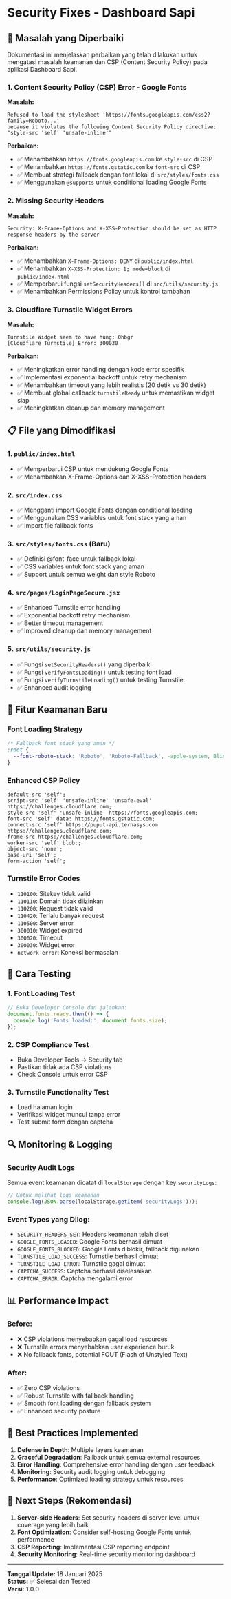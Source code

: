 # Security Fixes - Dashboard Sapi

## 🚨 Masalah yang Diperbaiki

Dokumentasi ini menjelaskan perbaikan yang telah dilakukan untuk mengatasi masalah keamanan dan CSP (Content Security Policy) pada aplikasi Dashboard Sapi.

### 1. Content Security Policy (CSP) Error - Google Fonts

**Masalah:**
```
Refused to load the stylesheet 'https://fonts.googleapis.com/css2?family=Roboto...' 
because it violates the following Content Security Policy directive: "style-src 'self' 'unsafe-inline'"
```

**Perbaikan:**
- ✅ Menambahkan `https://fonts.googleapis.com` ke `style-src` di CSP
- ✅ Menambahkan `https://fonts.gstatic.com` ke `font-src` di CSP
- ✅ Membuat strategi fallback dengan font lokal di `src/styles/fonts.css`
- ✅ Menggunakan `@supports` untuk conditional loading Google Fonts

### 2. Missing Security Headers

**Masalah:**
```
Security: X-Frame-Options and X-XSS-Protection should be set as HTTP response headers by the server
```

**Perbaikan:**
- ✅ Menambahkan `X-Frame-Options: DENY` di `public/index.html`
- ✅ Menambahkan `X-XSS-Protection: 1; mode=block` di `public/index.html`
- ✅ Memperbarui fungsi `setSecurityHeaders()` di `src/utils/security.js`
- ✅ Menambahkan Permissions Policy untuk kontrol tambahan

### 3. Cloudflare Turnstile Widget Errors

**Masalah:**
```
Turnstile Widget seem to have hung: 0hbgr
[Cloudflare Turnstile] Error: 300030
```

**Perbaikan:**
- ✅ Meningkatkan error handling dengan kode error spesifik
- ✅ Implementasi exponential backoff untuk retry mechanism
- ✅ Menambahkan timeout yang lebih realistis (20 detik vs 30 detik)
- ✅ Membuat global callback `turnstileReady` untuk memastikan widget siap
- ✅ Meningkatkan cleanup dan memory management

## 📋 File yang Dimodifikasi

### 1. `public/index.html`
- ✅ Memperbarui CSP untuk mendukung Google Fonts
- ✅ Menambahkan X-Frame-Options dan X-XSS-Protection headers

### 2. `src/index.css`
- ✅ Mengganti import Google Fonts dengan conditional loading
- ✅ Menggunakan CSS variables untuk font stack yang aman
- ✅ Import file fallback fonts

### 3. `src/styles/fonts.css` (Baru)
- ✅ Definisi @font-face untuk fallback lokal
- ✅ CSS variables untuk font stack yang aman
- ✅ Support untuk semua weight dan style Roboto

### 4. `src/pages/LoginPageSecure.jsx`
- ✅ Enhanced Turnstile error handling
- ✅ Exponential backoff retry mechanism
- ✅ Better timeout management
- ✅ Improved cleanup dan memory management

### 5. `src/utils/security.js`
- ✅ Fungsi `setSecurityHeaders()` yang diperbaiki
- ✅ Fungsi `verifyFontsLoading()` untuk testing font load
- ✅ Fungsi `verifyTurnstileLoading()` untuk testing Turnstile
- ✅ Enhanced audit logging

## 🔧 Fitur Keamanan Baru

### Font Loading Strategy
```css
/* Fallback font stack yang aman */
:root {
  --font-roboto-stack: 'Roboto', 'Roboto-Fallback', -apple-system, BlinkMacSystemFont, 'Segoe UI', system-ui, sans-serif;
}
```

### Enhanced CSP Policy
```
default-src 'self';
script-src 'self' 'unsafe-inline' 'unsafe-eval' https://challenges.cloudflare.com;
style-src 'self' 'unsafe-inline' https://fonts.googleapis.com;
font-src 'self' data: https://fonts.gstatic.com;
connect-src 'self' https://puput-api.ternasys.com https://challenges.cloudflare.com;
frame-src https://challenges.cloudflare.com;
worker-src 'self' blob:;
object-src 'none';
base-uri 'self';
form-action 'self';
```

### Turnstile Error Codes
- `110100`: Sitekey tidak valid
- `110110`: Domain tidak diizinkan  
- `110200`: Request tidak valid
- `110420`: Terlalu banyak request
- `110500`: Server error
- `300010`: Widget expired
- `300020`: Timeout
- `300030`: Widget error
- `network-error`: Koneksi bermasalah

## 🚀 Cara Testing

### 1. Font Loading Test
```javascript
// Buka Developer Console dan jalankan:
document.fonts.ready.then(() => {
  console.log('Fonts loaded:', document.fonts.size);
});
```

### 2. CSP Compliance Test
- Buka Developer Tools → Security tab
- Pastikan tidak ada CSP violations
- Check Console untuk error CSP

### 3. Turnstile Functionality Test
- Load halaman login
- Verifikasi widget muncul tanpa error
- Test submit form dengan captcha

## 🔍 Monitoring & Logging

### Security Audit Logs
Semua event keamanan dicatat di `localStorage` dengan key `securityLogs`:

```javascript
// Untuk melihat logs keamanan
console.log(JSON.parse(localStorage.getItem('securityLogs')));
```

### Event Types yang Dilog:
- `SECURITY_HEADERS_SET`: Headers keamanan telah diset
- `GOOGLE_FONTS_LOADED`: Google Fonts berhasil dimuat
- `GOOGLE_FONTS_BLOCKED`: Google Fonts diblokir, fallback digunakan
- `TURNSTILE_LOAD_SUCCESS`: Turnstile berhasil dimuat
- `TURNSTILE_LOAD_ERROR`: Turnstile gagal dimuat
- `CAPTCHA_SUCCESS`: Captcha berhasil diselesaikan
- `CAPTCHA_ERROR`: Captcha mengalami error

## 📊 Performance Impact

### Before:
- ❌ CSP violations menyebabkan gagal load resources
- ❌ Turnstile errors menyebabkan user experience buruk
- ❌ No fallback fonts, potential FOUT (Flash of Unstyled Text)

### After:
- ✅ Zero CSP violations
- ✅ Robust Turnstile with fallback handling
- ✅ Smooth font loading dengan fallback system
- ✅ Enhanced security posture

## 🎯 Best Practices Implemented

1. **Defense in Depth**: Multiple layers keamanan
2. **Graceful Degradation**: Fallback untuk semua external resources
3. **Error Handling**: Comprehensive error handling dengan user feedback
4. **Monitoring**: Security audit logging untuk debugging
5. **Performance**: Optimized loading strategy untuk resources

## 🔄 Next Steps (Rekomendasi)

1. **Server-side Headers**: Set security headers di server level untuk coverage yang lebih baik
2. **Font Optimization**: Consider self-hosting Google Fonts untuk performance
3. **CSP Reporting**: Implementasi CSP reporting endpoint
4. **Security Monitoring**: Real-time security monitoring dashboard

---

**Tanggal Update:** 18 Januari 2025  
**Status:** ✅ Selesai dan Tested  
**Versi:** 1.0.0
